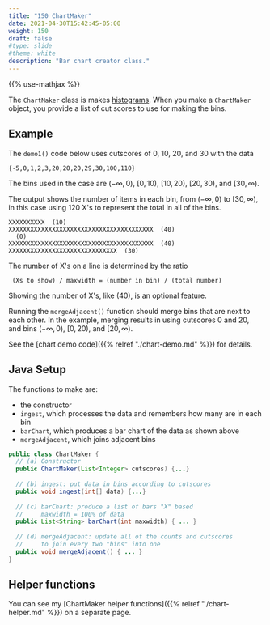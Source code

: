 ```yaml
---
title: "150 ChartMaker"
date: 2021-04-30T15:42:45-05:00
weight: 150
draft: false
#type: slide
#theme: white
description: "Bar chart creator class."
---
```


{{% use-mathjax %}} 

The `ChartMaker` class is makes
[histograms](https://en.wikipedia.org/wiki/Histogram). 
When you make a `ChartMaker` object, you provide a list of cut scores
to use for making the bins.

## Example

The `demo1()` code below uses cutscores of 0, 10, 20, and 30 with
the data

    {-5,0,1,2,3,20,20,20,29,30,100,110}
The bins used in the case are 
$(-\infty,0)$, $[0,10)$, $[10,20)$, $[20,30)$, and $[30,\infty)$.
<!-- $x<0$, $0\le x <10$, $10\le x < 20$, $20\le x < 30$, and $30 \le x$.-->


The output shows the number of items in each bin, from $(-\infty,0)$
to $[30,\infty)$, in this case using 120 X's to represent the total in
all of the bins.

    XXXXXXXXXX  (10)
    XXXXXXXXXXXXXXXXXXXXXXXXXXXXXXXXXXXXXXXX  (40)
      (0)
    XXXXXXXXXXXXXXXXXXXXXXXXXXXXXXXXXXXXXXXX  (40)
    XXXXXXXXXXXXXXXXXXXXXXXXXXXXXX  (30)

The number of X's on a line is determined by the ratio

     (Xs to show) / maxwidth = (number in bin) / (total number)
Showing the number of X's, like (40), is an optional feature. 

Running the `mergeAdjacent()` function should merge bins that are next
to each other. In the example, merging results in using cutscores 0
and 20, and bins $(-\infty,0)$, $[0,20)$, and $[20,\infty)$.

See the [chart demo code]({{% relref "./chart-demo.md" %}}) for details.

## Java Setup

The functions to make are:
* the constructor
* `ingest`, which processes the data and remembers how many are in
  each bin
* `barChart`, which produces a bar chart of the data as shown above
* `mergeAdjacent`, which joins adjacent bins

```java
public class ChartMaker {
  // (a) Constructor
  public ChartMaker(List<Integer> cutscores) {...}
  
  // (b) ingest: put data in bins according to cutscores
  public void ingest(int[] data) {...}
  
  // (c) barChart: produce a list of bars "X" based 
  //     maxwidth = 100% of data
  public List<String> barChart(int maxwidth) { ... }
  
  // (d) mergeAdjacent: update all of the counts and cutscores
  //     to join every two "bins" into one
  public void mergeAdjacent() { ... }
}
```



## Helper functions

You can see my [ChartMaker helper functions]({{% relref
"./chart-helper.md" %}}) on a separate page.
